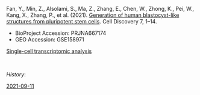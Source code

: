 Fan, Y., Min, Z., Alsolami, S., Ma, Z., Zhang, E., Chen, W., Zhong, K., Pei, W., Kang, X., Zhang, P., et al. (2021). [Generation of human blastocyst-like structures from pluripotent stem cells](https://doi.org/10.1038/s41421-021-00316-8). Cell Discovery 7, 1–14.


- BioProject Accession: PRJNA667174
- GEO Accession: GSE158971


[Single-cell transcriptomic analysis](https://jlduan.github.io/replica/s41421-021-00316-8/notebooks/analyze.html)


<br>


*History*:


[2021-09-11](https://jlduan.github.io/replica/s41421-021-00316-8/notebooks/analyze_2021-09-11.html)
